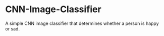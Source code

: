 # CNN-Image-Classifier
A simple CNN image classifier that determines whether a person is happy or sad.
